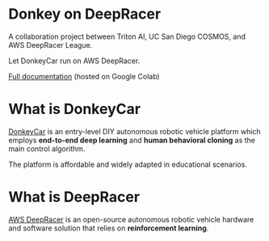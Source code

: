 # Donkey on DeepRacer

A collaboration project between Triton AI, UC San Diego COSMOS, and AWS DeepRacer League.

Let DonkeyCar run on AWS DeepRacer.

[Full documentation](https://colab.research.google.com/drive/1hUF47Y7_HrnRjtxGM0oZ-UEe4fl3n4bz?usp=sharing) (hosted on Google Colab)

# What is DonkeyCar
[DonkeyCar](https://www.donkeycar.com/) is an entry-level DIY autonomous robotic vehicle platform which employs **end-to-end deep learning** and **human behavioral cloning** as the main control algorithm.

The platform is affordable and widely adapted in educational scenarios.

# What is DeepRacer
[AWS DeepRacer](https://aws.amazon.com/deepracer/getting-started/) is an open-source autonomous robotic vehicle hardware and software solution that relies on **reinforcement learning**.

